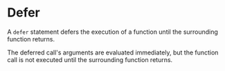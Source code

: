 # Defer

A `defer` statement defers the execution of a function until the surrounding function returns.

The deferred call's arguments are evaluated immediately, but the function call is not executed until the surrounding function returns.
